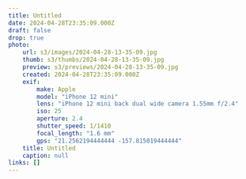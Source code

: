 ```yaml
---
title: Untitled
date: 2024-04-28T23:35:09.000Z
draft: false
drop: true
photo:
    url: s3/images/2024-04-28-13-35-09.jpg
    thumb: s3/thumbs/2024-04-28-13-35-09.jpg
    preview: s3/previews/2024-04-28-13-35-09.jpg
    created: 2024-04-28T23:35:09.000Z
    exif:
        make: Apple
        model: "iPhone 12 mini"
        lens: "iPhone 12 mini back dual wide camera 1.55mm f/2.4"
        iso: 25
        aperture: 2.4
        shutter_speed: 1/1410
        focal_length: "1.6 mm"
        gps: "21.2562194444444 -157.815019444444"
    title: Untitled
    caption: null
links: []
---
```


